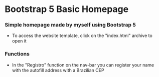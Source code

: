 # Bootstrap 5 Basic Homepage

### Simple homepage made by myself using Bootstrap 5

* To access the website template, click on the "index.html" archive to open it

### Functions

* In the "Registro" function on the nav-bar you can register your name with the autofill address with a Brazilian CEP
